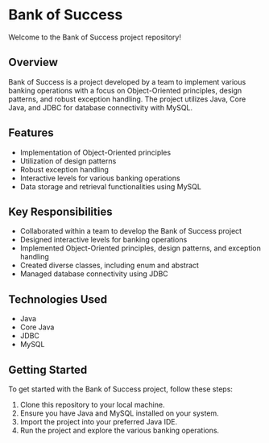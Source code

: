 # Bank of Success

Welcome to the Bank of Success project repository!

## Overview

Bank of Success is a project developed by a team to implement various banking operations with a focus on Object-Oriented principles, design patterns, and robust exception handling. The project utilizes Java, Core Java, and JDBC for database connectivity with MySQL.

## Features

- Implementation of Object-Oriented principles
- Utilization of design patterns
- Robust exception handling
- Interactive levels for various banking operations
- Data storage and retrieval functionalities using MySQL

## Key Responsibilities

- Collaborated within a team to develop the Bank of Success project
- Designed interactive levels for banking operations
- Implemented Object-Oriented principles, design patterns, and exception handling
- Created diverse classes, including enum and abstract
- Managed database connectivity using JDBC

## Technologies Used

- Java
- Core Java
- JDBC
- MySQL

## Getting Started

To get started with the Bank of Success project, follow these steps:

1. Clone this repository to your local machine.
2. Ensure you have Java and MySQL installed on your system.
3. Import the project into your preferred Java IDE.
4. Run the project and explore the various banking operations.

